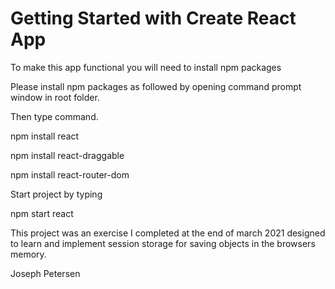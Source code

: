 # Getting Started with Create React App

To make this app functional you will need to install npm packages

Please install npm packages as followed by opening command prompt window in root folder. 

Then type command.

npm install react

npm install react-draggable

npm install react-router-dom

Start project by typing 

npm start react


This project was an exercise I completed at the end of march 2021 designed to learn and implement session storage for saving objects in the browsers memory.

Joseph Petersen 
